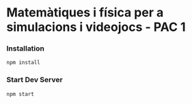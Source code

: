 # Matemàtiques i física per a simulacions i videojocs - PAC 1

### Installation

```
npm install
```

### Start Dev Server

```
npm start
```
